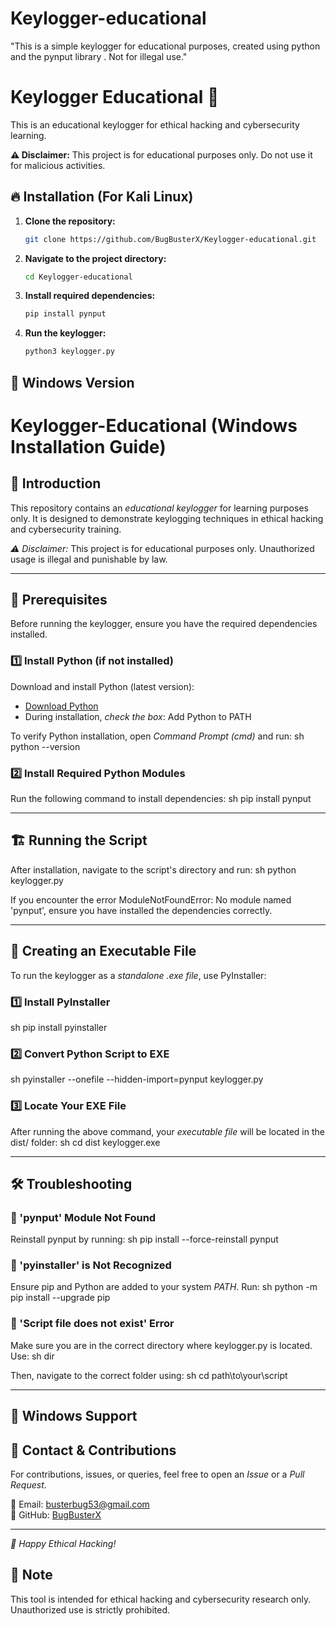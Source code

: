 # Keylogger-educational
"This is a simple keylogger for educational purposes, created using python and the pynput library . Not for illegal use."
# Keylogger Educational 📝  

This is an educational keylogger for ethical hacking and cybersecurity learning.  

**⚠️ Disclaimer:** This project is for educational purposes only. Do not use it for malicious activities.  

## 🔥 Installation (For Kali Linux)

1. **Clone the repository:**  
   ```bash
   git clone https://github.com/BugBusterX/Keylogger-educational.git
   ```
2. **Navigate to the project directory:**  
   ```bash
   cd Keylogger-educational
   ```
3. **Install required dependencies:**  
   ```bash
   pip install pynput
   ```
4. **Run the keylogger:**  
   ```bash
   python3 keylogger.py
   ```

## 🚀 Windows Version 
# Keylogger-Educational (Windows Installation Guide)

## 📌 Introduction
This repository contains an *educational keylogger* for learning purposes only. It is designed to demonstrate keylogging techniques in ethical hacking and cybersecurity training.

*⚠ Disclaimer:* This project is for educational purposes only. Unauthorized usage is illegal and punishable by law.

---

## 🔧 Prerequisites
Before running the keylogger, ensure you have the required dependencies installed.

### 1️⃣ Install Python (if not installed)
Download and install Python (latest version):
- [Download Python](https://www.python.org/downloads/)
- During installation, *check the box*: Add Python to PATH

To verify Python installation, open *Command Prompt (cmd)* and run:
sh
python --version


### 2️⃣ Install Required Python Modules
Run the following command to install dependencies:
sh
pip install pynput


---

## 🏗 Running the Script
After installation, navigate to the script's directory and run:
sh
python keylogger.py


If you encounter the error ModuleNotFoundError: No module named 'pynput', ensure you have installed the dependencies correctly.

---

## 🚀 Creating an Executable File
To run the keylogger as a *standalone .exe file*, use PyInstaller:

### 1️⃣ Install PyInstaller
sh
pip install pyinstaller


### 2️⃣ Convert Python Script to EXE
sh
pyinstaller --onefile --hidden-import=pynput keylogger.py


### 3️⃣ Locate Your EXE File
After running the above command, your *executable file* will be located in the dist/ folder:
sh
cd dist
keylogger.exe


---

## 🛠 Troubleshooting
### 🔴 'pynput' Module Not Found
Reinstall pynput by running:
sh
pip install --force-reinstall pynput


### 🔴 'pyinstaller' is Not Recognized
Ensure pip and Python are added to your system *PATH*. Run:
sh
python -m pip install --upgrade pip


### 🔴 'Script file does not exist' Error
Make sure you are in the correct directory where keylogger.py is located.
Use:
sh
dir

Then, navigate to the correct folder using:
sh
cd path\to\your\script


---

## 🚧 Windows Support


## 📩 Contact & Contributions
For contributions, issues, or queries, feel free to open an *Issue* or a *Pull Request*.

📧 Email: busterbug53@gmail.com  
🔗 GitHub: [BugBusterX](https://github.com/BugBusterX)

---

*🚀 Happy Ethical Hacking!*
## 📢 Note  
This tool is intended for ethical hacking and cybersecurity research only. Unauthorized use is strictly prohibited.
